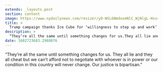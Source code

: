 ```yaml
--- 
extends: _layouts.post 
section: content 
image: https://www.nydailynews.com/resizer/yO-WSL6NmdoxmNlC_WjNlgL-Hss=/1200x0/center/middle/cloudfront-us-east-1.images.arcpublishing.com/tronc/JYOQCP5E25H4VLUO2WKWB35E6E.jpg 
title: > 
  Trump campaign thanks Ice Cube for ‘willingness to step up and work’ with the president in developing plan for Black Americans 
description: > 
  “They’re all the same until something changes for us.They all lie and they all cheat but we can’t afford not to negotiate with whoever is in power or our condition in this country will never change.Our justice is bipartisan.” 
date: 1602723683.2988076 
--- 
```

“They’re all the same until something changes for us. They all lie and they all cheat but we can’t afford not to negotiate with whoever is in power or our condition in this country will never change. Our justice is bipartisan.”